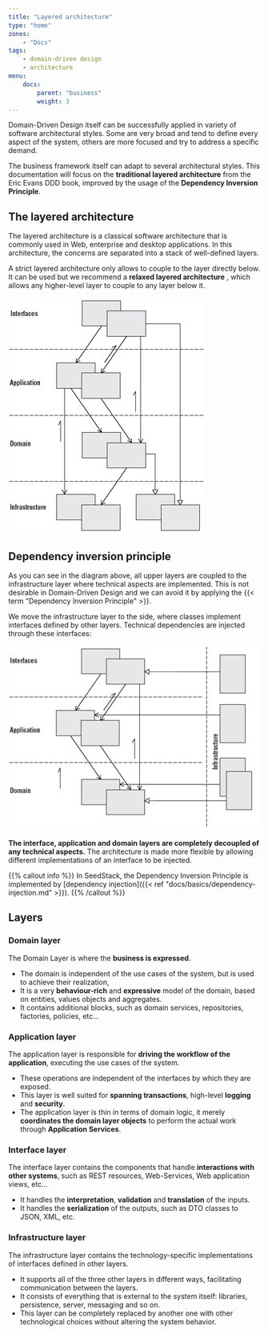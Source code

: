 ```yaml
---
title: "Layered architecture"
type: "home"
zones:
    - "Docs"
tags:
    - domain-driven design
    - architecture 
menu:
    docs:
        parent: "business"
        weight: 3
---
```


Domain-Driven Design itself can be successfully applied in variety of software architectural styles. Some are very broad 
and tend to define every aspect of the system, others are more focused and try to address a specific demand.

The business framework itself can adapt to several architectural styles. This documentation will focus on the **traditional
layered architecture** from the Eric Evans DDD book, improved by the usage of the **Dependency Inversion Principle**. 

## The layered architecture

The layered architecture is a classical software architecture that is commonly used in Web, enterprise and desktop 
applications. In this architecture, the concerns are separated into a stack of well-defined layers. 

A strict layered architecture only allows to couple to the layer directly below. It can be used but we recommend a 
**relaxed layered architecture** , which allows any higher-level layer to couple to any layer below it.

![DDD applied to layers architecture](img/layers.png)

## Dependency inversion principle

As you can see in the diagram above, all upper layers are coupled to the infrastructure layer where technical aspects
are implemented. This is not desirable in Domain-Driven Design and we can avoid it by applying the {{< term "Dependency Inversion Principle" >}}.

We move the infrastructure layer to the side, where classes implement interfaces defined by other layers. 
Technical dependencies are injected through these interfaces:

![DDD applied to layers architecture](img/layers_dip.png)

**The interface, application and domain layers are completely decoupled of any technical aspects.** The architecture is made
more flexible by allowing different implementations of an interface to be injected.

{{% callout info %}}
In SeedStack, the Dependency Inversion Principle is implemented by [dependency injection]({{< ref "docs/basics/dependency-injection.md" >}}).
{{% /callout %}}

## Layers

### Domain layer

The Domain Layer is where the **business is expressed**.

- The domain is independent of the use cases of the system, but is used to achieve their realization,
- It is a very **behaviour-rich** and **expressive** model of the domain, based on entities, values objects and aggregates.
- It contains additional blocks, such as domain services, repositories, factories, policies, etc...

### Application layer

The application layer is responsible for **driving the workflow of the application**, executing the use cases of the system.

- These operations are independent of the interfaces by which they are exposed.
- This layer is well suited for **spanning transactions**, high-level **logging** and **security**.
- The application layer is thin in terms of domain logic, it merely **coordinates the domain layer objects** to perform
the actual work through **Application Services**.

### Interface layer

The interface layer contains the components that handle **interactions with other systems**, such as REST resources, 
Web-Services, Web application views, etc...

- It handles the **interpretation**, **validation** and **translation** of the inputs.
- It handles the **serialization** of the outputs, such as DTO classes to JSON, XML, etc.

### Infrastructure layer

The infrastructure layer contains the technology-specific implementations of interfaces defined in other layers.

- It supports all of the three other layers in different ways, facilitating communication between the layers.
- It consists of everything that is external to the system itself: libraries, persistence, server, messaging and so on.
- This layer can be completely replaced by another one with other technological choices without altering the system behavior.
